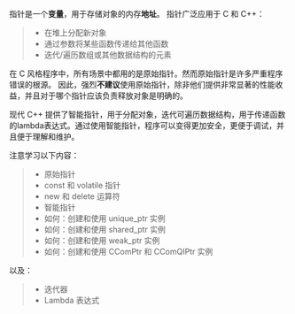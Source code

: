 指针是一个**变量**，用于存储对象的内存**地址**。
指针广泛应用于 C 和 C++：
> - 在堆上分配新对象
> - 通过参数将某些函数传递给其他函数
> - 迭代/遍历数组或其他数据结构的元素
  
在 C 风格程序中，所有场景中都用的是原始指针。然而原始指针是许多严重程序错误的根源。 因此，强烈**不建议**使用原始指针，除非他们提供非常显著的性能收益，并且对于哪个指针应该负责释放对象是明确的。

现代 C++ 提供了智能指针，用于分配对象，迭代可遍历数据结构，用于传递函数的lambda表达式。通过使用智能指针，程序可以变得更加安全，更便于调试，并且便于理解和维护。

注意学习以下内容：
> - 原始指针
> - const 和 volatile 指针
> - new 和 delete 运算符
> - 智能指针
> - 如何：创建和使用 unique_ptr 实例
> - 如何：创建和使用 shared_ptr 实例
> - 如何：创建和使用 weak_ptr 实例
> - 如何：创建和使用 CComPtr 和 CComQIPtr 实例

以及：
> - 迭代器
> - Lambda 表达式